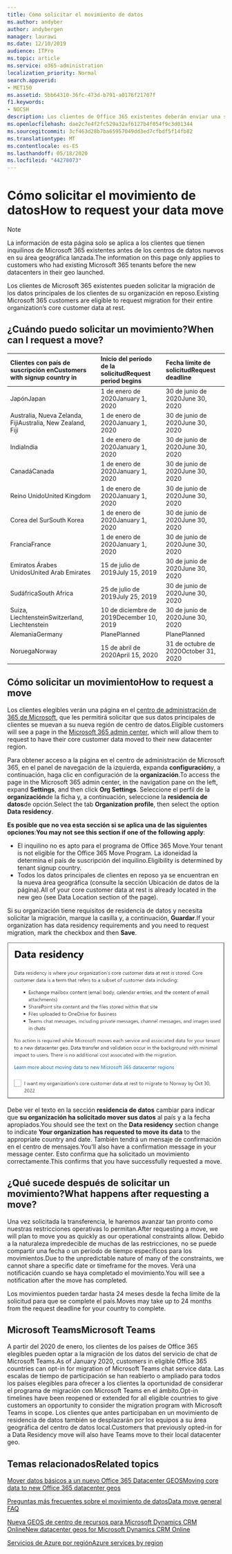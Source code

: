 ```yaml
---
title: Cómo solicitar el movimiento de datos
ms.author: andyber
author: andybergen
manager: laurawi
ms.date: 12/10/2019
audience: ITPro
ms.topic: article
ms.service: o365-administration
localization_priority: Normal
search.appverid:
- MET150
ms.assetid: 5bb64310-36fc-473d-b791-a0176f21707f
f1.keywords:
- NOCSH
description: Los clientes de Office 365 existentes deberán enviar una solicitud antes de la fecha límite de su país para que los datos del cliente de los servicios de Microsoft 365 que participan se muevan a su nueva geografía.
ms.openlocfilehash: dae2c7e4f2fc529a32af6127b4f054f9c3d01344
ms.sourcegitcommit: 3cf463d28b7ba65957049dd3ed7cfbdf5f14fb82
ms.translationtype: MT
ms.contentlocale: es-ES
ms.lasthandoff: 05/18/2020
ms.locfileid: "44278073"
---
```

# <a name="how-to-request-your-data-move"></a><span data-ttu-id="8392e-103">Cómo solicitar el movimiento de datos</span><span class="sxs-lookup"><span data-stu-id="8392e-103">How to request your data move</span></span>

> [!NOTE]
> <span data-ttu-id="8392e-104">La información de esta página solo se aplica a los clientes que tienen inquilinos de Microsoft 365 existentes antes de los centros de datos nuevos en su área geográfica lanzada.</span><span class="sxs-lookup"><span data-stu-id="8392e-104">The information on this page only applies to customers who had existing Microsoft 365 tenants before the new datacenters in their geo launched.</span></span> 
  
<span data-ttu-id="8392e-105">Los clientes de Microsoft 365 existentes pueden solicitar la migración de los datos principales de los clientes de su organización en reposo.</span><span class="sxs-lookup"><span data-stu-id="8392e-105">Existing Microsoft 365 customers are eligible to request migration for their entire organization’s core customer data at rest.</span></span>  
  
## <a name="when-can-i-request-a-move"></a><span data-ttu-id="8392e-106">¿Cuándo puedo solicitar un movimiento?</span><span class="sxs-lookup"><span data-stu-id="8392e-106">When can I request a move?</span></span>

|<span data-ttu-id="8392e-107">**Clientes con país de suscripción en**</span><span class="sxs-lookup"><span data-stu-id="8392e-107">**Customers with signup country in**</span></span>|<span data-ttu-id="8392e-108">**Inicio del período de la solicitud**</span><span class="sxs-lookup"><span data-stu-id="8392e-108">**Request period begins**</span></span>|<span data-ttu-id="8392e-109">**Fecha límite de solicitud**</span><span class="sxs-lookup"><span data-stu-id="8392e-109">**Request deadline**</span></span>|
|:-----|:-----|:-----|
|<span data-ttu-id="8392e-110">Japón</span><span class="sxs-lookup"><span data-stu-id="8392e-110">Japan</span></span>  <br/> |<span data-ttu-id="8392e-111">1 de enero de 2020</span><span class="sxs-lookup"><span data-stu-id="8392e-111">January 1, 2020</span></span>  <br/> |<span data-ttu-id="8392e-112">30 de junio de 2020</span><span class="sxs-lookup"><span data-stu-id="8392e-112">June 30, 2020</span></span>  <br/> |
|<span data-ttu-id="8392e-113">Australia, Nueva Zelanda, Fiji</span><span class="sxs-lookup"><span data-stu-id="8392e-113">Australia, New Zealand, Fiji</span></span>  <br/> |<span data-ttu-id="8392e-114">1 de enero de 2020</span><span class="sxs-lookup"><span data-stu-id="8392e-114">January 1, 2020</span></span>  <br/> |<span data-ttu-id="8392e-115">30 de junio de 2020</span><span class="sxs-lookup"><span data-stu-id="8392e-115">June 30, 2020</span></span>  <br/> |
|<span data-ttu-id="8392e-116">India</span><span class="sxs-lookup"><span data-stu-id="8392e-116">India</span></span>  <br/> |<span data-ttu-id="8392e-117">1 de enero de 2020</span><span class="sxs-lookup"><span data-stu-id="8392e-117">January 1, 2020</span></span>  <br/> |<span data-ttu-id="8392e-118">30 de junio de 2020</span><span class="sxs-lookup"><span data-stu-id="8392e-118">June 30, 2020</span></span>  <br/> |
|<span data-ttu-id="8392e-119">Canadá</span><span class="sxs-lookup"><span data-stu-id="8392e-119">Canada</span></span>  <br/> |<span data-ttu-id="8392e-120">1 de enero de 2020</span><span class="sxs-lookup"><span data-stu-id="8392e-120">January 1, 2020</span></span>  <br/> |<span data-ttu-id="8392e-121">30 de junio de 2020</span><span class="sxs-lookup"><span data-stu-id="8392e-121">June 30, 2020</span></span>  <br/> |
|<span data-ttu-id="8392e-122">Reino Unido</span><span class="sxs-lookup"><span data-stu-id="8392e-122">United Kingdom</span></span>  <br/> |<span data-ttu-id="8392e-123">1 de enero de 2020</span><span class="sxs-lookup"><span data-stu-id="8392e-123">January 1, 2020</span></span>  <br/> |<span data-ttu-id="8392e-124">30 de junio de 2020</span><span class="sxs-lookup"><span data-stu-id="8392e-124">June 30, 2020</span></span>  <br/> |
|<span data-ttu-id="8392e-125">Corea del Sur</span><span class="sxs-lookup"><span data-stu-id="8392e-125">South Korea</span></span>  <br/> |<span data-ttu-id="8392e-126">1 de enero de 2020</span><span class="sxs-lookup"><span data-stu-id="8392e-126">January 1, 2020</span></span>  <br/> |<span data-ttu-id="8392e-127">30 de junio de 2020</span><span class="sxs-lookup"><span data-stu-id="8392e-127">June 30, 2020</span></span>  <br/> |
|<span data-ttu-id="8392e-128">Francia</span><span class="sxs-lookup"><span data-stu-id="8392e-128">France</span></span>  <br/> |<span data-ttu-id="8392e-129">1 de enero de 2020</span><span class="sxs-lookup"><span data-stu-id="8392e-129">January 1, 2020</span></span>  <br/> |<span data-ttu-id="8392e-130">30 de junio de 2020</span><span class="sxs-lookup"><span data-stu-id="8392e-130">June 30, 2020</span></span>  <br/> |
|<span data-ttu-id="8392e-131">Emiratos Árabes Unidos</span><span class="sxs-lookup"><span data-stu-id="8392e-131">United Arab Emirates</span></span>  <br/> |<span data-ttu-id="8392e-132">15 de julio de 2019</span><span class="sxs-lookup"><span data-stu-id="8392e-132">July 15, 2019</span></span>  <br/> |<span data-ttu-id="8392e-133">30 de junio de 2020</span><span class="sxs-lookup"><span data-stu-id="8392e-133">June 30, 2020</span></span>  <br/> |
|<span data-ttu-id="8392e-134">Sudáfrica</span><span class="sxs-lookup"><span data-stu-id="8392e-134">South Africa</span></span>  <br/> |<span data-ttu-id="8392e-135">25 de julio de 2019</span><span class="sxs-lookup"><span data-stu-id="8392e-135">July 25, 2019</span></span>  <br/> |<span data-ttu-id="8392e-136">30 de junio de 2020</span><span class="sxs-lookup"><span data-stu-id="8392e-136">June 30, 2020</span></span>  <br/> |
|<span data-ttu-id="8392e-137">Suiza, Liechtenstein</span><span class="sxs-lookup"><span data-stu-id="8392e-137">Switzerland, Liechtenstein</span></span>  <br/> |<span data-ttu-id="8392e-138">10 de diciembre de 2019</span><span class="sxs-lookup"><span data-stu-id="8392e-138">December 10, 2019</span></span>  <br/> |<span data-ttu-id="8392e-139">30 de junio de 2020</span><span class="sxs-lookup"><span data-stu-id="8392e-139">June 30, 2020</span></span>  <br/> |
|<span data-ttu-id="8392e-140">Alemania</span><span class="sxs-lookup"><span data-stu-id="8392e-140">Germany</span></span>  <br/> |<span data-ttu-id="8392e-141">Plane</span><span class="sxs-lookup"><span data-stu-id="8392e-141">Planned</span></span>  <br/> |<span data-ttu-id="8392e-142">Plane</span><span class="sxs-lookup"><span data-stu-id="8392e-142">Planned</span></span>  <br/> |
|<span data-ttu-id="8392e-143">Noruega</span><span class="sxs-lookup"><span data-stu-id="8392e-143">Norway</span></span>  <br/> |<span data-ttu-id="8392e-144">15 de abril de 2020</span><span class="sxs-lookup"><span data-stu-id="8392e-144">April 15, 2020</span></span>  <br/> |<span data-ttu-id="8392e-145">31 de octubre de 2020</span><span class="sxs-lookup"><span data-stu-id="8392e-145">October 31, 2020</span></span>  <br/> |
   
## <a name="how-to-request-a-move"></a><span data-ttu-id="8392e-146">Cómo solicitar un movimiento</span><span class="sxs-lookup"><span data-stu-id="8392e-146">How to request a move</span></span>

<span data-ttu-id="8392e-147">Los clientes elegibles verán una página en el [centro de administración de 365 de Microsoft](https://aka.ms/365admin), que les permitirá solicitar que sus datos principales de clientes se muevan a su nueva región de centro de datos.</span><span class="sxs-lookup"><span data-stu-id="8392e-147">Eligible customers will see a page in the [Microsoft 365 admin center](https://aka.ms/365admin), which will allow them to request to have their core customer data moved to their new datacenter region.</span></span>  
  
<span data-ttu-id="8392e-148">Para obtener acceso a la página en el centro de administración de Microsoft 365, en el panel de navegación de la izquierda, expanda **configuración**y, a continuación, haga clic en configuración de la **organización**.</span><span class="sxs-lookup"><span data-stu-id="8392e-148">To access the page in the Microsoft 365 admin center, in the navigation pane on the left, expand **Settings**, and then click **Org Settings**.</span></span>
<span data-ttu-id="8392e-149">Seleccione el perfil de la **organización**de la ficha y, a continuación, seleccione la **residencia de datos**de opción.</span><span class="sxs-lookup"><span data-stu-id="8392e-149">Select the tab **Organization profile**, then select the option **Data residency**.</span></span>
  
<span data-ttu-id="8392e-150">**Es posible que no vea esta sección si se aplica una de las siguientes opciones**:</span><span class="sxs-lookup"><span data-stu-id="8392e-150">**You may not see this section if one of the following apply**:</span></span>
- <span data-ttu-id="8392e-151">El inquilino no es apto para el programa de Office 365 Move.</span><span class="sxs-lookup"><span data-stu-id="8392e-151">Your tenant is not eligible for the Office 365 Move Program.</span></span>  <span data-ttu-id="8392e-152">La idoneidad la determina el país de suscripción del inquilino.</span><span class="sxs-lookup"><span data-stu-id="8392e-152">Eligibility is determined by tenant signup country.</span></span>
- <span data-ttu-id="8392e-153">Todos los datos principales de clientes en reposo ya se encuentran en la nueva área geográfica (consulte la sección Ubicación de datos de la página).</span><span class="sxs-lookup"><span data-stu-id="8392e-153">All of your core customer data at rest is already located in the new geo (see Data Location section of the page).</span></span> 
  
<span data-ttu-id="8392e-154">Si su organización tiene requisitos de residencia de datos y necesita solicitar la migración, marque la casilla y, a continuación, **Guardar**.</span><span class="sxs-lookup"><span data-stu-id="8392e-154">If your organization has data residency requirements and you need to request migration, mark the checkbox and then **Save**.</span></span>
  
![Pantalla de opción de suscripción de Datacenter](media/dataresidencyflyoutae.jpg)
  
<span data-ttu-id="8392e-156">Debe ver el texto en la sección **residencia de datos** cambiar para indicar que **su organización ha solicitado mover sus datos** al país y a la fecha apropiados.</span><span class="sxs-lookup"><span data-stu-id="8392e-156">You should see the text on the **Data residency** section change to indicate **Your organization has requested to move its data** to the appropriate country and date.</span></span> <span data-ttu-id="8392e-157">También tendrá un mensaje de confirmación en el centro de mensajes.</span><span class="sxs-lookup"><span data-stu-id="8392e-157">You'll also have a confirmation message in your message center.</span></span> <span data-ttu-id="8392e-158">Esto confirma que ha solicitado un movimiento correctamente.</span><span class="sxs-lookup"><span data-stu-id="8392e-158">This confirms that you have successfully requested a move.</span></span> 


  
## <a name="what-happens-after-requesting-a-move"></a><span data-ttu-id="8392e-159">¿Qué sucede después de solicitar un movimiento?</span><span class="sxs-lookup"><span data-stu-id="8392e-159">What happens after requesting a move?</span></span>

<span data-ttu-id="8392e-160">Una vez solicitada la transferencia, le haremos avanzar tan pronto como nuestras restricciones operativas lo permitan.</span><span class="sxs-lookup"><span data-stu-id="8392e-160">After requesting a move, we will plan to move you as quickly as our operational constraints allow.</span></span> <span data-ttu-id="8392e-161">Debido a la naturaleza impredecible de muchas de las restricciones, no se puede compartir una fecha o un período de tiempo específicos para los movimientos.</span><span class="sxs-lookup"><span data-stu-id="8392e-161">Due to the unpredictable nature of many of the constraints, we cannot share a specific date or timeframe for the moves.</span></span> <span data-ttu-id="8392e-162">Verá una notificación cuando se haya completado el movimiento.</span><span class="sxs-lookup"><span data-stu-id="8392e-162">You will see a notification after the move has completed.</span></span>
  
<span data-ttu-id="8392e-163">Los movimientos pueden tardar hasta 24 meses desde la fecha límite de la solicitud para que se complete el país.</span><span class="sxs-lookup"><span data-stu-id="8392e-163">Moves may take up to 24 months from the request deadline for your country to complete.</span></span>
  
## <a name="microsoft-teams"></a><span data-ttu-id="8392e-164">Microsoft Teams</span><span class="sxs-lookup"><span data-stu-id="8392e-164">Microsoft Teams</span></span>

<span data-ttu-id="8392e-165">A partir del 2020 de enero, los clientes de los países de Office 365 elegibles pueden optar a la migración de los datos del servicio de chat de Microsoft Teams.</span><span class="sxs-lookup"><span data-stu-id="8392e-165">As of January 2020, customers in eligible Office 365 countries can opt-in for migration of Microsoft Teams chat service data.</span></span>  <span data-ttu-id="8392e-166">Las escalas de tiempo de participación se han reabierto o ampliado para todos los países elegibles para ofrecer a los clientes la oportunidad de considerar el programa de migración con Microsoft Teams en el ámbito.</span><span class="sxs-lookup"><span data-stu-id="8392e-166">Opt-in timelines have been reopened or extended for all eligible countries to give customers an opportunity to consider the migration program with Microsoft Teams in scope.</span></span> <span data-ttu-id="8392e-167">Los clientes que antes participaban en un movimiento de residencia de datos también se desplazarán por los equipos a su área geográfica del centro de datos local.</span><span class="sxs-lookup"><span data-stu-id="8392e-167">Customers that previously opted-in for a Data Residency move will also have Teams move to their local datacenter geo.</span></span>

## <a name="related-topics"></a><span data-ttu-id="8392e-168">Temas relacionados</span><span class="sxs-lookup"><span data-stu-id="8392e-168">Related topics</span></span>

[<span data-ttu-id="8392e-169">Mover datos básicos a un nuevo Office 365 Datacenter GEOS</span><span class="sxs-lookup"><span data-stu-id="8392e-169">Moving core data to new Office 365 datacenter geos</span></span>](moving-data-to-new-datacenter-geos.md)

[<span data-ttu-id="8392e-170">Preguntas más frecuentes sobre el movimiento de datos</span><span class="sxs-lookup"><span data-stu-id="8392e-170">Data move general FAQ</span></span>](data-move-faq.md)

[<span data-ttu-id="8392e-171">Nueva GEOS de centro de recursos para Microsoft Dynamics CRM Online</span><span class="sxs-lookup"><span data-stu-id="8392e-171">New datacenter geos for Microsoft Dynamics CRM Online</span></span>](https://go.microsoft.com/fwlink/p/?Linkid=615924)
  
[<span data-ttu-id="8392e-172">Servicios de Azure por región</span><span class="sxs-lookup"><span data-stu-id="8392e-172">Azure services by region</span></span>](https://azure.microsoft.com/regions/)
  

